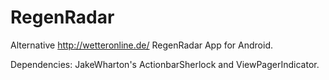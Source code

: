 RegenRadar
==========

Alternative http://wetteronline.de/ RegenRadar App for Android.

Dependencies: JakeWharton's ActionbarSherlock and ViewPagerIndicator.